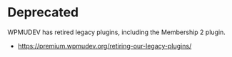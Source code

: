 # Deprecated

WPMUDEV has retired legacy plugins, including the Membership 2 plugin. 

* https://premium.wpmudev.org/retiring-our-legacy-plugins/